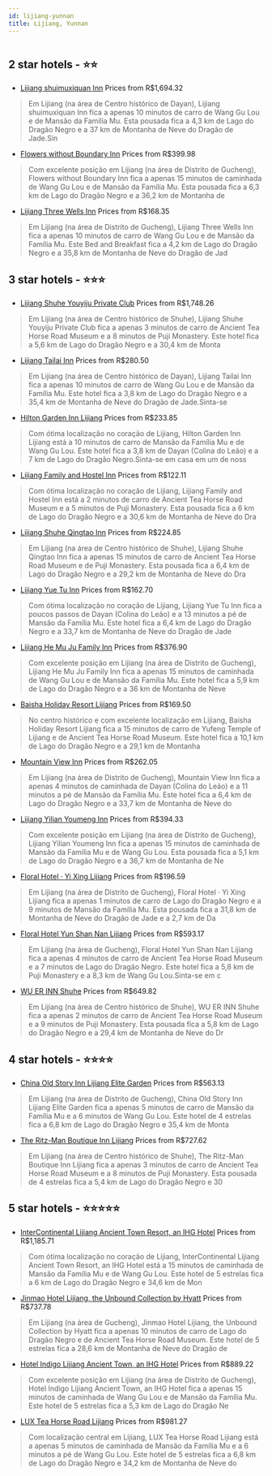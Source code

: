 ```yaml
---
id: lijiang-yunnan
title: Lijiang, Yunnan
---
```


<center><img src="https://i.travelapi.com/hotels/18000000/17490000/17486800/17486730/a74ea044_z.jpg" alt="" /></center>


##  2 star hotels - ⭐️⭐️

-    [Lijiang shuimuxiquan Inn](https://www.hurb.com/br/aud/https://www.hurb.com/br/hotels/lijiang/lijiang-shuimuxiquan-inn-HT-BGCR?cmp=18055) Prices from R$1,694.32
   > Em Lijiang (na área de Centro histórico de Dayan), Lijiang shuimuxiquan Inn fica a apenas 10 minutos de carro de Wang Gu Lou e de Mansão da Família Mu.  Esta pousada fica a 4,3 km de Lago do Dragão Negro e a 37 km de Montanha de Neve do Dragão de Jade.Sin
-    [Flowers without Boundary Inn](https://www.hurb.com/br/aud/https://www.hurb.com/br/hotels/lijiang/flowers-without-boundary-inn-HT-S7RW?cmp=18055) Prices from R$399.98
   > Com excelente posição em Lijiang (na área de Distrito de Gucheng), Flowers without Boundary Inn fica a apenas 15 minutos de caminhada de Wang Gu Lou e de Mansão da Família Mu.  Esta pousada fica a 6,3 km de Lago do Dragão Negro e a 36,2 km de Montanha de 
-    [Lijiang Three Wells Inn](https://www.hurb.com/br/aud/https://www.hurb.com/br/hotels/lijiang/lijiang-three-wells-inn-HT-MOOY?cmp=18055) Prices from R$168.35
   > Em Lijiang (na área de Distrito de Gucheng), Lijiang Three Wells Inn fica a apenas 10 minutos de carro de Wang Gu Lou e de Mansão da Família Mu.  Este Bed and Breakfast fica a 4,2 km de Lago do Dragão Negro e a 35,8 km de Montanha de Neve do Dragão de Jad

##  3 star hotels - ⭐️⭐️⭐️

-    [Lijiang Shuhe Youyiju Private Club](https://www.hurb.com/br/aud/https://www.hurb.com/br/hotels/lijiang/lijiang-shuhe-youyiju-private-club-HT-QY44?cmp=18055) Prices from R$1,748.26
   > Em Lijiang (na área de Centro histórico de Shuhe), Lijiang Shuhe Youyiju Private Club fica a apenas 3 minutos de carro de Ancient Tea Horse Road Museum e a 8 minutos de Puji Monastery.  Este hotel fica a 5,6 km de Lago do Dragão Negro e a 30,4 km de Monta
-    [Lijiang Tailai Inn](https://www.hurb.com/br/aud/https://www.hurb.com/br/hotels/lijiang/lijiang-tailai-inn-HT-6XO6?cmp=18055) Prices from R$280.50
   > Em Lijiang (na área de Centro histórico de Dayan), Lijiang Tailai Inn fica a apenas 10 minutos de carro de Wang Gu Lou e de Mansão da Família Mu.  Este hotel fica a 3,8 km de Lago do Dragão Negro e a 35,4 km de Montanha de Neve do Dragão de Jade.Sinta-se 
-    [Hilton Garden Inn Lijiang](https://www.hurb.com/br/aud/https://www.hurb.com/br/hotels/lijiang/hilton-garden-inn-lijiang-HT-WOY9?cmp=18055) Prices from R$233.85
   > Com ótima localização no coração de Lijiang, Hilton Garden Inn Lijiang está a 10 minutos de carro de Mansão da Família Mu e de Wang Gu Lou.  Este hotel fica a 3,8 km de Dayan (Colina do Leão) e a 7 km de Lago do Dragão Negro.Sinta-se em casa em um de noss
-    [Lijiang Family and Hostel Inn](https://www.hurb.com/br/aud/https://www.hurb.com/br/hotels/lijiang/lijiang-family-and-hostel-inn-HT-2SB5?cmp=18055) Prices from R$122.11
   > Com ótima localização no coração de Lijiang, Lijiang Family and Hostel Inn está a 2 minutos de carro de Ancient Tea Horse Road Museum e a 5 minutos de Puji Monastery.  Esta pousada fica a 6 km de Lago do Dragão Negro e a 30,6 km de Montanha de Neve do Dra
-    [Lijiang Shuhe Qingtao Inn](https://www.hurb.com/br/aud/https://www.hurb.com/br/hotels/lijiang/lijiang-shuhe-qingtao-inn-HT-4JNV?cmp=18055) Prices from R$224.85
   > Em Lijiang (na área de Centro histórico de Shuhe), Lijiang Shuhe Qingtao Inn fica a apenas 15 minutos de carro de Ancient Tea Horse Road Museum e de Puji Monastery.  Esta pousada fica a 6,4 km de Lago do Dragão Negro e a 29,2 km de Montanha de Neve do Dra
-    [Lijiang Yue Tu Inn](https://www.hurb.com/br/aud/https://www.hurb.com/br/hotels/lijiang/lijiang-yue-tu-inn-HT-75HI?cmp=18055) Prices from R$162.70
   > Com ótima localização no coração de Lijiang, Lijiang Yue Tu Inn fica a poucos passos de Dayan (Colina do Leão) e a 13 minutos a pé de Mansão da Família Mu.  Este hotel fica a 6,4 km de Lago do Dragão Negro e a 33,7 km de Montanha de Neve do Dragão de Jade
-    [Lijiang He Mu Ju Family Inn](https://www.hurb.com/br/aud/https://www.hurb.com/br/hotels/lijiang/lijiang-he-mu-ju-family-inn-HT-QV13?cmp=18055) Prices from R$376.90
   > Com excelente posição em Lijiang (na área de Distrito de Gucheng), Lijiang He Mu Ju Family Inn fica a apenas 15 minutos de caminhada de Wang Gu Lou e de Mansão da Família Mu.  Este hotel fica a 5,9 km de Lago do Dragão Negro e a 36 km de Montanha de Neve 
-    [Baisha Holiday Resort Lijiang](https://www.hurb.com/br/aud/https://www.hurb.com/br/hotels/lijiang/baisha-holiday-resort-lijiang-HT-0IYN?cmp=18055) Prices from R$169.50
   > No centro histórico e com excelente localização em Lijiang, Baisha Holiday Resort Lijiang fica a 15 minutos de carro de Yufeng Temple of Lijiang e de Ancient Tea Horse Road Museum.  Este hotel fica a 10,1 km de Lago do Dragão Negro e a 29,1 km de Montanha
-    [Mountain View Inn](https://www.hurb.com/br/aud/https://www.hurb.com/br/hotels/lijiang/mountain-view-inn-HT-0UPH?cmp=18055) Prices from R$262.05
   > Em Lijiang (na área de Distrito de Gucheng), Mountain View Inn fica a apenas 4 minutos de caminhada de Dayan (Colina do Leão) e a 11 minutos a pé de Mansão da Família Mu.  Este hotel fica a 6,4 km de Lago do Dragão Negro e a 33,7 km de Montanha de Neve do
-    [Lijiang Yilian Youmeng Inn](https://www.hurb.com/br/aud/https://www.hurb.com/br/hotels/lijiang/lijiang-yilian-youmeng-inn-HT-U6ZR?cmp=18055) Prices from R$394.33
   > Com excelente posição em Lijiang (na área de Distrito de Gucheng), Lijiang Yilian Youmeng Inn fica a apenas 15 minutos de caminhada de Mansão da Família Mu e de Wang Gu Lou.  Esta pousada fica a 5,1 km de Lago do Dragão Negro e a 36,7 km de Montanha de Ne
-    [Floral Hotel · Yi Xing Lijiang](https://www.hurb.com/br/aud/https://www.hurb.com/br/hotels/lijiang/floral-hotel-yi-xing-lijiang-HT-U0ZW?cmp=18055) Prices from R$196.59
   > Em Lijiang (na área de Distrito de Gucheng), Floral Hotel · Yi Xing Lijiang fica a apenas 1 minutos de carro de Lago do Dragão Negro e a 9 minutos de Mansão da Família Mu.  Esta pousada fica a 31,8 km de Montanha de Neve do Dragão de Jade e a 2,7 km de Da
-    [Floral Hotel Yun Shan Nan Lijiang](https://www.hurb.com/br/aud/https://www.hurb.com/br/hotels/lijiang/floral-hotel-yun-shan-nan-lijiang-HT-8QA9?cmp=18055) Prices from R$593.17
   > Em Lijiang (na área de Gucheng), Floral Hotel Yun Shan Nan Lijiang fica a apenas 4 minutos de carro de Ancient Tea Horse Road Museum e a 7 minutos de Lago do Dragão Negro.  Este hotel fica a 5,8 km de Puji Monastery e a 8,3 km de Wang Gu Lou.Sinta-se em c
-    [WU ER INN Shuhe](https://www.hurb.com/br/aud/https://www.hurb.com/br/hotels/lijiang/wu-er-inn-shuhe-HT-KWWO?cmp=18055) Prices from R$649.82
   > Em Lijiang (na área de Centro histórico de Shuhe), WU ER INN Shuhe fica a apenas 2 minutos de carro de Ancient Tea Horse Road Museum e a 9 minutos de Puji Monastery.  Esta pousada fica a 5,8 km de Lago do Dragão Negro e a 29,4 km de Montanha de Neve do Dr

##  4 star hotels - ⭐️⭐️⭐️⭐️

-    [China Old Story Inn Lijiang Elite Garden](https://www.hurb.com/br/aud/https://www.hurb.com/br/hotels/lijiang/china-old-story-inn-lijiang-elite-garden-HT-1ZLE?cmp=18055) Prices from R$563.13
   > Em Lijiang (na área de Distrito de Gucheng), China Old Story Inn Lijiang Elite Garden fica a apenas 5 minutos de carro de Mansão da Família Mu e a 6 minutos de Wang Gu Lou.  Este hotel de 4 estrelas fica a 6,8 km de Lago do Dragão Negro e 35,4 km de Monta
-    [The Ritz-Man Boutique Inn Lijiang](https://www.hurb.com/br/aud/https://www.hurb.com/br/hotels/lijiang/the-ritz-man-boutique-inn-lijiang-HT-X29F?cmp=18055) Prices from R$727.62
   > Em Lijiang (na área de Centro histórico de Shuhe), The Ritz-Man Boutique Inn Lijiang fica a apenas 3 minutos de carro de Ancient Tea Horse Road Museum e a 8 minutos de Puji Monastery.  Esta pousada de 4 estrelas fica a 5,4 km de Lago do Dragão Negro e 30 

##  5 star hotels - ⭐️⭐️⭐️⭐️⭐️

-    [InterContinental Lijiang Ancient Town Resort, an IHG Hotel](https://www.hurb.com/br/aud/https://www.hurb.com/br/hotels/lijiang/intercontinental-lijiang-ancient-town-resort-an-ihg-hotel-HT-DJ40?cmp=18055) Prices from R$1,185.71
   > Com ótima localização no coração de Lijiang, InterContinental Lijiang Ancient Town Resort, an IHG Hotel está a 15 minutos de caminhada de Mansão da Família Mu e de Wang Gu Lou.  Este hotel de 5 estrelas fica a 6 km de Lago do Dragão Negro e 34,6 km de Mon
-    [Jinmao Hotel Lijiang, the Unbound Collection by Hyatt](https://www.hurb.com/br/aud/https://www.hurb.com/br/hotels/lijiang/jinmao-hotel-lijiang-the-unbound-collection-by-hyatt-HT-AZLP?cmp=18055) Prices from R$737.78
   > Em Lijiang (na área de Gucheng), Jinmao Hotel Lijiang, the Unbound Collection by Hyatt fica a apenas 10 minutos de carro de Lago do Dragão Negro e de Ancient Tea Horse Road Museum.  Este hotel de 5 estrelas fica a 28,6 km de Montanha de Neve do Dragão de 
-    [Hotel Indigo Lijiang Ancient Town, an IHG Hotel](https://www.hurb.com/br/aud/https://www.hurb.com/br/hotels/lijiang/hotel-indigo-lijiang-ancient-town-an-ihg-hotel-HT-I5Q2?cmp=18055) Prices from R$889.22
   > Com excelente posição em Lijiang (na área de Distrito de Gucheng), Hotel Indigo Lijiang Ancient Town, an IHG Hotel fica a apenas 15 minutos de caminhada de Wang Gu Lou e de Mansão da Família Mu.  Este hotel de 5 estrelas fica a 5,3 km de Lago do Dragão Ne
-    [LUX Tea Horse Road Lijiang](https://www.hurb.com/br/aud/https://www.hurb.com/br/hotels/lijiang/lux-tea-horse-road-lijiang-HT-5NT6?cmp=18055) Prices from R$981.27
   > Com localização central em Lijiang, LUX Tea Horse Road Lijiang está a apenas 5 minutos de caminhada de Mansão da Família Mu e a 6 minutos a pé de Wang Gu Lou.  Este hotel de 5 estrelas fica a 6,8 km de Lago do Dragão Negro e 34,2 km de Montanha de Neve do
